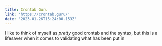 ```yaml
---
title: Crontab Guru
link: 'https://crontab.guru/'
date: '2023-01-26T15:24:00.153Z'
---
```


I like to think of myself as *pretty* good crontab and the syntax, but this is a lifesaver when it comes to validating what has been put in
